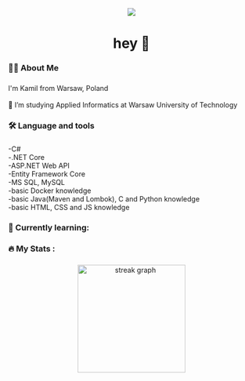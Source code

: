 <div align="center">
  <img src="https://visitor-badge.laobi.icu/badge?page_id=kamildobkowski.kamildobkowski&"  />
</div>

###

<h1 align="center">hey 👋</h1>

###

<h3 align="left">👩‍💻  About Me</h3>

###

<p align="left">I'm Kamil from Warsaw, Poland<br><br> 🔭 I’m studying Applied Informatics at Warsaw University of Technology <br>

###

<h3 align="left">🛠 Language and tools</h3>

###

<p align="left">-C#<br>-.NET Core<br>-ASP.NET Web API<br>-Entity Framework Core<br>-MS SQL, MySQL<br>-basic Docker knowledge<br>-basic Java(Maven and Lombok), C and Python knowledge<br>-basic HTML, CSS and JS knowledge</p>

###

<h3 align="left">📓 Currently learning:</h3>

###

<h3 align="left">🔥   My Stats :</h3>

###

<div align="center">
  <img src="https://streak-stats.demolab.com?user=kamildobkowski&locale=en&mode=daily&theme=dark&hide_border=false&border_radius=5&order=3" height="220" alt="streak graph"  />
</div>

###
